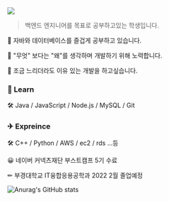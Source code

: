 <img src="https://img.shields.io/badge/Todo-Backend-3DDC84?color=blue"/> 

> 백엔드 엔지니어를 목표로 공부하고있는 학생입니다.




🌱 자바와 데이터베이스를 즐겁게 공부하고 있습니다. 

🌱 "무엇" 보다는 "왜"를 생각하며 개발하기 위해 노력합니다. 

🌱 조금 느리더라도 이유 있는 개발을 하고싶습니다.




### 📒 Learn

  🛠 Java / JavaScript / Node.js / MySQL / Git 



### ✈ Expreince

  🛠 C++ / Python / AWS / ec2 / rds ...등

  😀 네이버 커넥츠재단 부스트캠프 5기 수료

  ✏ 부경대학교 IT융합응용공학과 2022 2월 졸업예정

![Anurag's GitHub stats](https://github-readme-stats.vercel.app/api?username=simjaeik&show_icons=true&theme=tokyonight)

<!--
**simjaeik/simjaeik** is a ✨ _special_ ✨ repository because its `README.md` (this file) appears on your GitHub profile.

Here are some ideas to get you started:

- 🔭 I’m currently working on ...
- 🌱 I’m currently learning ...
- 👯 I’m looking to collaborate on ...
- 🤔 I’m looking for help with ...
- 💬 Ask me about ...
- 📫 How to reach me: ...
- 😄 Pronouns: ...
- ⚡ Fun fact: ...
  -->
